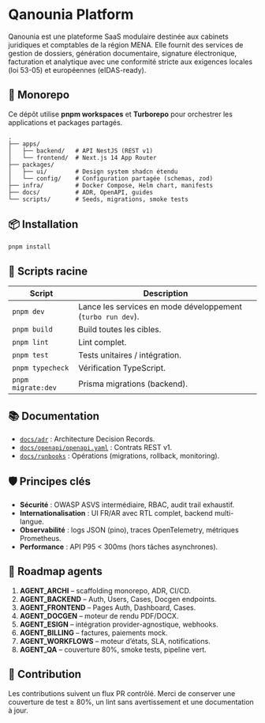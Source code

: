 # Qanounia Platform

Qanounia est une plateforme SaaS modulaire destinée aux cabinets juridiques et comptables de la région MENA. Elle fournit des services de gestion de dossiers, génération documentaire, signature électronique, facturation et analytique avec une conformité stricte aux exigences locales (loi 53-05) et européennes (eIDAS-ready).

## 🚀 Monorepo

Ce dépôt utilise **pnpm workspaces** et **Turborepo** pour orchestrer les applications et packages partagés.

```
.
├── apps/
│   ├── backend/   # API NestJS (REST v1)
│   └── frontend/  # Next.js 14 App Router
├── packages/
│   ├── ui/        # Design system shadcn étendu
│   └── config/    # Configuration partagée (schemas, zod)
├── infra/         # Docker Compose, Helm chart, manifests
├── docs/          # ADR, OpenAPI, guides
└── scripts/       # Seeds, migrations, smoke tests
```

## 📦 Installation

```bash
pnpm install
```

## 🧪 Scripts racine

| Script | Description |
| --- | --- |
| `pnpm dev` | Lance les services en mode développement (`turbo run dev`). |
| `pnpm build` | Build toutes les cibles. |
| `pnpm lint` | Lint complet. |
| `pnpm test` | Tests unitaires / intégration. |
| `pnpm typecheck` | Vérification TypeScript. |
| `pnpm migrate:dev` | Prisma migrations (backend). |

## 📚 Documentation

- [`docs/adr`](./docs/adr) : Architecture Decision Records.
- [`docs/openapi/openapi.yaml`](./docs/openapi/openapi.yaml) : Contrats REST v1.
- [`docs/runbooks`](./docs/runbooks) : Opérations (migrations, rollback, monitoring).

## 🛡️ Principes clés

- **Sécurité** : OWASP ASVS intermédiaire, RBAC, audit trail exhaustif.
- **Internationalisation** : UI FR/AR avec RTL complet, backend multi-langue.
- **Observabilité** : logs JSON (pino), traces OpenTelemetry, métriques Prometheus.
- **Performance** : API P95 < 300ms (hors tâches asynchrones).

## 🧭 Roadmap agents

1. **AGENT_ARCHI** – scaffolding monorepo, ADR, CI/CD.
2. **AGENT_BACKEND** – Auth, Users, Cases, Docgen endpoints.
3. **AGENT_FRONTEND** – Pages Auth, Dashboard, Cases.
4. **AGENT_DOCGEN** – moteur de rendu PDF/DOCX.
5. **AGENT_ESIGN** – intégration provider-agnostique, webhooks.
6. **AGENT_BILLING** – factures, paiements mock.
7. **AGENT_WORKFLOWS** – moteur d’états, SLA, notifications.
8. **AGENT_QA** – couverture 80%, smoke tests, pipeline vert.

## 🤝 Contribution

Les contributions suivent un flux PR contrôlé. Merci de conserver une couverture de test ≥ 80%, un lint sans avertissement et une documentation à jour.

